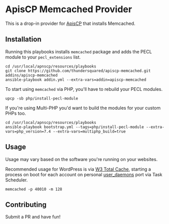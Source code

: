 # ApisCP Memcached Provider

This is a drop-in provider for [ApisCP](https://apiscp.com/) that installs Memcached.

## Installation

Running this playbooks installs `memcached` package and adds the PECL module to your `pecl_extensions` list.

```
cd /usr/local/apnscp/resources/playbooks
git clone https://github.com/thundersquared/apiscp-memcached.git addins/apiscp-memcached
ansible-playbook addin.yml --extra-vars=addin=apiscp-memcached
```

To start using `memcached` via PHP, you'll have to rebuild your PECL modules.

```
upcp -sb php/install-pecl-module
```

If you're using Multi-PHP you'd want to build the modules for your custom PHPs too.

```
cd /usr/local/apnscp/resources/playbooks
ansible-playbook bootstrap.yml --tags=php/install-pecl-module --extra-vars=php_version=7.4 --extra-vars=multiphp_build=true
```

## Usage

Usage may vary based on the software you're running on your websites.

Recommended usage for WordPress is via [W3 Total Cache](https://wordpress.org/plugins/w3-total-cache/), starting a process on boot for each account on personal [user_daemons](https://docs.apiscp.com/INSTALL/#recommended-configuration-settings) port via Task Scheduler.

```
memcached -p 40010 -m 128
```

## Contributing

Submit a PR and have fun!
